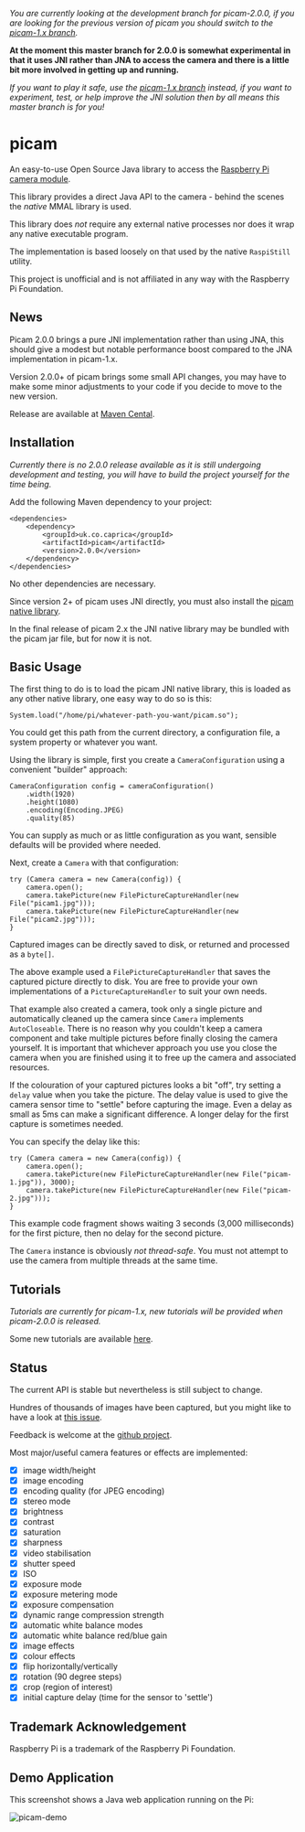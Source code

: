 *You are currently looking at the development branch for picam-2.0.0, if you are looking for the previous version of
picam you should switch to the [picam-1.x branch](https://github.com/caprica/picam/tree/picam-1.x).*

**At the moment this master branch for 2.0.0 is somewhat experimental in that it uses JNI rather than JNA to access the
camera and there is a little bit more involved in getting up and running.**

*If you want to play it safe, use the [picam-1.x branch](https://github.com/caprica/picam/tree/picam-1.x) instead, if
you want to experiment, test, or help improve the JNI solution then by all means this master branch is for you!*

picam
=====

An easy-to-use Open Source Java library to access the [Raspberry Pi](https://www.raspberrypi.org/)
[camera module](https://www.raspberrypi.org/products/camera-module).

This library provides a direct Java API to the camera - behind the scenes the *native* MMAL library is used.

This library does *not* require any external native processes nor does it wrap any native executable program.

The implementation is based loosely on that used by the native `RaspiStill` utility.

This project is unofficial and is not affiliated in any way with the Raspberry Pi Foundation.

News
----

Picam 2.0.0 brings a pure JNI implementation rather than using JNA, this should give a modest but notable performance
boost compared to the JNA implementation in picam-1.x.

Version 2.0.0+ of picam brings some small API changes, you may have to make some minor adjustments to your code if you
decide to move to the new version.

Release are available at [Maven Cental](https://search.maven.org/search?q=a:picam).

Installation
------------

*Currently there is no 2.0.0 release available as it is still undergoing development and testing, you will have to build
the project yourself for the time being.*

Add the following Maven dependency to your project:

    <dependencies>
        <dependency>
            <groupId>uk.co.caprica</groupId>
            <artifactId>picam</artifactId>
            <version>2.0.0</version>
        </dependency>
    </dependencies>

No other dependencies are necessary.

Since version 2+ of picam uses JNI directly, you must also install the
[picam native library](https://github.com/caprica/picam-native).

In the final release of picam 2.x the JNI native library may be bundled with the picam jar file, but for now it is not.

Basic Usage
-----------

The first thing to do is to load the picam JNI native library, this is loaded as any other native library, one easy way
to do so is this:

```
System.load("/home/pi/whatever-path-you-want/picam.so");
```

You could get this path from the current directory, a configuration file, a system property or whatever you want.

Using the library is simple, first you create a `CameraConfiguration` using a convenient "builder" approach:

```
CameraConfiguration config = cameraConfiguration()
    .width(1920)
    .height(1080)
    .encoding(Encoding.JPEG)
    .quality(85)
```
You can supply as much or as little configuration as you want, sensible defaults will be provided where needed.

Next, create a `Camera` with that configuration:
```
try (Camera camera = new Camera(config)) {
    camera.open();
    camera.takePicture(new FilePictureCaptureHandler(new File("picam1.jpg")));
    camera.takePicture(new FilePictureCaptureHandler(new File("picam2.jpg")));
}
```
Captured images can be directly saved to disk, or returned and processed as a `byte[]`.

The above example used a `FilePictureCaptureHandler` that saves the captured picture directly to disk. You are free to
provide your own implementations of a `PictureCaptureHandler` to suit your own needs.

That example also created a camera, took only a single picture and automatically cleaned up the camera since `Camera`
implements `AutoCloseable`. There is no reason why you couldn't keep a camera component and take multiple pictures
before finally closing the camera yourself. It is important that whichever approach you use you close the camera when
you are finished using it to free up the camera and associated resources.

If the colouration of your captured pictures looks a bit "off", try setting a `delay` value when you take the picture.
The delay value is used to give the camera sensor time to "settle" before capturing the image. Even a delay as small as
5ms can make a significant difference. A longer delay for the first capture is sometimes needed.

You can specify the delay like this:

```
try (Camera camera = new Camera(config)) {
    camera.open();
    camera.takePicture(new FilePictureCaptureHandler(new File("picam-1.jpg")), 3000);
    camera.takePicture(new FilePictureCaptureHandler(new File("picam-2.jpg")));
}
```
This example code fragment shows waiting 3 seconds (3,000 milliseconds) for the first picture, then no delay for the
second picture.

The `Camera` instance is obviously *not thread-safe*. You must not attempt to use the camera from multiple threads at
the same time.

Tutorials
---------

*Tutorials are currently for picam-1.x, new tutorials will be provided when picam-2.0.0 is released.*

Some new tutorials are available [here](http://capricasoftware.co.uk/projects/picam/tutorials).

Status
------

The current API is stable but nevertheless is still subject to change.

Hundres of thousands of images have been captured, but you might like to have a look at [this issue](https://github.com/caprica/picam/issues/9).

Feedback is welcome at the [github project](https://github.com/caprica/picam).

Most major/useful camera features or effects are implemented:

- [x] image width/height
- [x] image encoding
- [x] encoding quality (for JPEG encoding)
- [x] stereo mode
- [x] brightness
- [x] contrast
- [x] saturation
- [x] sharpness
- [x] video stabilisation
- [x] shutter speed
- [x] ISO
- [x] exposure mode
- [x] exposure metering mode
- [x] exposure compensation
- [x] dynamic range compression strength
- [x] automatic white balance modes
- [x] automatic white balance red/blue gain
- [x] image effects
- [x] colour effects
- [x] flip horizontally/vertically
- [x] rotation (90 degree steps)
- [x] crop (region of interest)
- [x] initial capture delay (time for the sensor to 'settle')

Trademark Acknowledgement
-------------------------

Raspberry Pi is a trademark of the Raspberry Pi Foundation.

Demo Application
----------------

This screenshot shows a Java web application running on the Pi:

![picam-demo](https://github.com/caprica/picam/raw/master/etc/demo.png "picam-demo")
